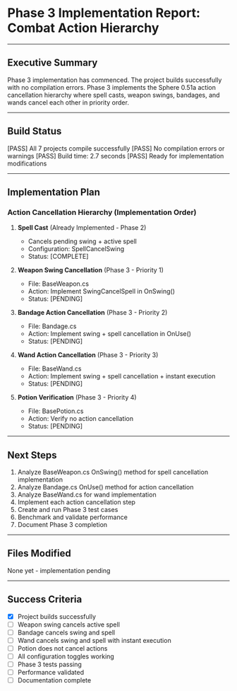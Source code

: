 # Phase 3 Implementation Report: Combat Action Hierarchy

---

## Executive Summary

Phase 3 implementation has commenced. The project builds successfully with no compilation errors. Phase 3 implements the Sphere 0.51a action cancellation hierarchy where spell casts, weapon swings, bandages, and wands cancel each other in priority order.

---

## Build Status

[PASS] All 7 projects compile successfully
[PASS] No compilation errors or warnings
[PASS] Build time: 2.7 seconds
[PASS] Ready for implementation modifications

---

## Implementation Plan

### Action Cancellation Hierarchy (Implementation Order)

1. **Spell Cast** (Already Implemented - Phase 2)
   - Cancels pending swing + active spell
   - Configuration: SpellCancelSwing
   - Status: [COMPLETE]

2. **Weapon Swing Cancellation** (Phase 3 - Priority 1)
   - File: BaseWeapon.cs
   - Action: Implement SwingCancelSpell in OnSwing()
   - Status: [PENDING]

3. **Bandage Action Cancellation** (Phase 3 - Priority 2)
   - File: Bandage.cs
   - Action: Implement swing + spell cancellation in OnUse()
   - Status: [PENDING]

4. **Wand Action Cancellation** (Phase 3 - Priority 3)
   - File: BaseWand.cs
   - Action: Implement swing + spell cancellation + instant execution
   - Status: [PENDING]

5. **Potion Verification** (Phase 3 - Priority 4)
   - File: BasePotion.cs
   - Action: Verify no action cancellation
   - Status: [PENDING]

---

## Next Steps

1. Analyze BaseWeapon.cs OnSwing() method for spell cancellation implementation
2. Analyze Bandage.cs OnUse() method for action cancellation
3. Analyze BaseWand.cs for wand implementation
4. Implement each action cancellation step
5. Create and run Phase 3 test cases
6. Benchmark and validate performance
7. Document Phase 3 completion

---

## Files Modified

None yet - implementation pending

---

## Success Criteria

- [x] Project builds successfully
- [ ] Weapon swing cancels active spell
- [ ] Bandage cancels swing and spell
- [ ] Wand cancels swing and spell with instant execution
- [ ] Potion does not cancel actions
- [ ] All configuration toggles working
- [ ] Phase 3 tests passing
- [ ] Performance validated
- [ ] Documentation complete
